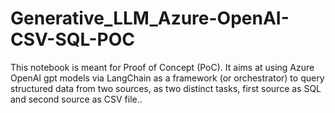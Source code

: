 # Generative_LLM_Azure-OpenAI-CSV-SQL-POC
This notebook is meant for Proof of Concept (PoC). It aims at using Azure OpenAI gpt models via LangChain as a framework (or orchestrator) to query structured data from two sources, as two distinct tasks, first source as SQL and second source as CSV file..
